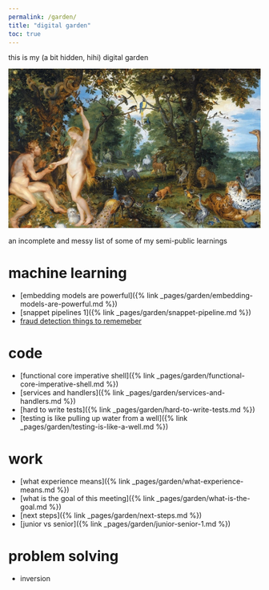 ```yaml
---
permalink: /garden/
title: "digital garden"
toc: true
---
```


this is my (a bit hidden, hihi) digital garden

<img src="/assets/garden/2023-03-22-10-51-30.png" style="max-height: 400px">

an incomplete and messy list of some of my semi-public learnings

# machine learning

* [embedding models are powerful]({% link _pages/garden/embedding-models-are-powerful.md %})
* [snappet pipelines 1]({% link _pages/garden/snappet-pipeline.md %})
* [fraud detection things to rememeber]()


# code

* [functional core imperative shell]({% link _pages/garden/functional-core-imperative-shell.md %})
* [services and handlers]({% link _pages/garden/services-and-handlers.md %})
* [hard to write tests]({% link _pages/garden/hard-to-write-tests.md %})
* [testing is like pulling up water from a well]({% link _pages/garden/testing-is-like-a-well.md %})

# work

* [what experience means]({% link _pages/garden/what-experience-means.md %})
* [what is the goal of this meeting]({% link _pages/garden/what-is-the-goal.md %})
* [next steps]({% link _pages/garden/next-steps.md %})
* [junior vs senior]({% link _pages/garden/junior-senior-1.md %})

# problem solving

* inversion